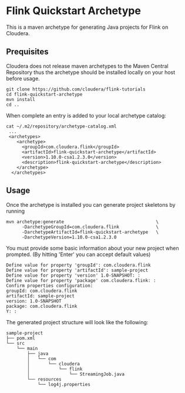 # Flink Quickstart Archetype
This is a maven archetype for generating Java projects for Flink on Cloudera. 
## Prequisites 
Cloudera does not release maven archetypes to the Maven Central Repository thus the archetype should be installed locally on your host before usage.

```
git clone https://github.com/cloudera/flink-tutorials
cd flink-quickstart-archetype
mvn install
cd ..
```
When complete an entry is added to your local archetype catalog:
```$xslt
cat ~/.m2/repository/archetype-catalog.xml
 ...
 <archetypes>
    <archetype>
      <groupId>com.cloudera.flink</groupId>
      <artifactId>flink-quickstart-archetype</artifactId>
      <version>1.10.0-csa1.2.3.0</version>
      <description>flink-quickstart-archetype</description>
    </archetype>
  </archetypes>
```

## Usage
Once the archetype is installed you can generate project skeletons by running
```
mvn archetype:generate                                   \
      -DarchetypeGroupId=com.cloudera.flink              \
      -DarchetypeArtifactId=flink-quickstart-archetype   \
      -DarchetypeVersion=1.10.0-csa1.2.3.0
```

You must provide some basic information about your new project when prompted. (By hitting 'Enter' you can accept default values)
```
Define value for property 'groupId': com.cloudera.flink
Define value for property 'artifactId': sample-project
Define value for property 'version' 1.0-SNAPSHOT: :
Define value for property 'package' com.cloudera.flink: :
Confirm properties configuration:
groupId: com.cloudera.flink
artifactId: sample-project
version: 1.0-SNAPSHOT
package: com.cloudera.flink
Y: :

```
The generated project structure will look like the following:
```
sample-project
├── pom.xml
└── src
    └── main
        ├── java
        │   └── com
        │       └── cloudera
        │           └── flink
        │               └── StreamingJob.java
        └── resources
            └── log4j.properties            
```
